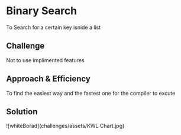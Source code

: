 # Binary Search
To Search for a certain key isnide a list

## Challenge
Not to use implimented features
## Approach & Efficiency
To find the easiest way and the fastest one for the compiler to excute
## Solution
![whiteBorad](challenges/assets/KWL Chart.jpg)
